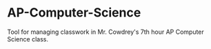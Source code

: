 # AP-Computer-Science
Tool for managing classwork in Mr. Cowdrey's 7th hour AP Computer Science class.
